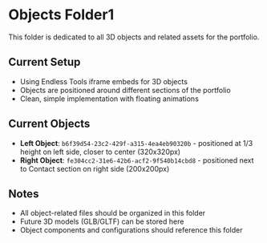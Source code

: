 # Objects Folder1

This folder is dedicated to all 3D objects and related assets for the portfolio.

## Current Setup
- Using Endless Tools iframe embeds for 3D objects
- Objects are positioned around different sections of the portfolio
- Clean, simple implementation with floating animations

## Current Objects
- **Left Object**: `b6f39d54-23c2-429f-a315-4ea4eb90320b` - positioned at 1/3 height on left side, closer to center (320x320px)
- **Right Object**: `fe304cc2-31e6-42b6-acf2-9f540b14cbd8` - positioned next to Contact section on right side (200x200px)

## Notes
- All object-related files should be organized in this folder
- Future 3D models (GLB/GLTF) can be stored here
- Object components and configurations should reference this folder